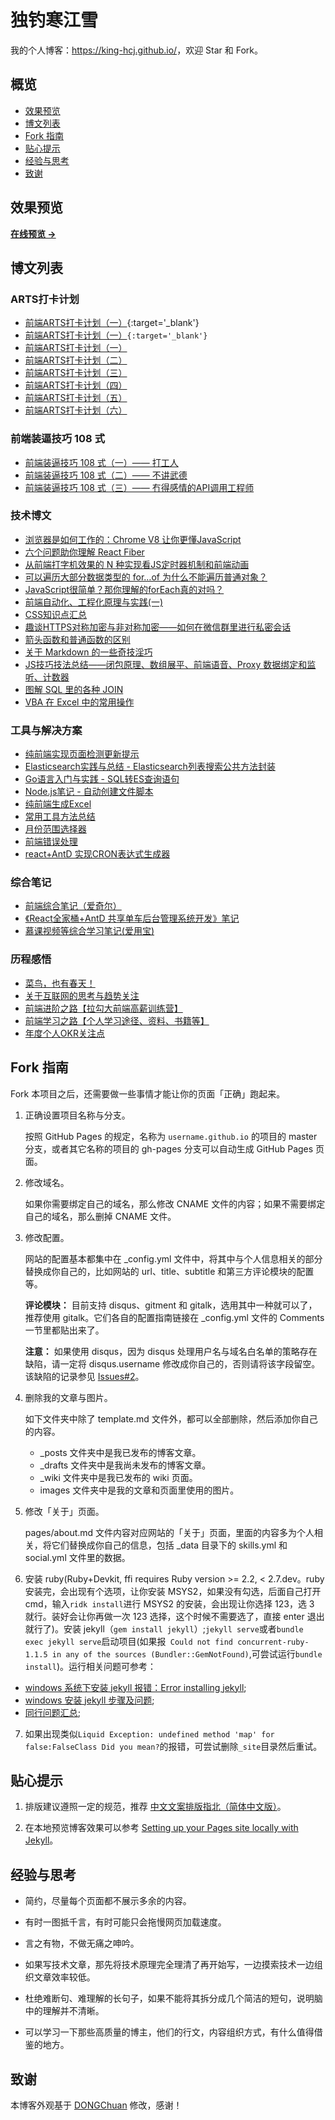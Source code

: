 # 独钓寒江雪

我的个人博客：<https://king-hcj.github.io/>，欢迎 Star 和 Fork。

## 概览

<!-- vim-markdown-toc GFM -->

- [效果预览](#效果预览)
- [博文列表](#博文列表)
- [Fork 指南](#fork-指南)
- [贴心提示](#贴心提示)
- [经验与思考](#经验与思考)
- [致谢](#致谢)

<!-- vim-markdown-toc -->

## 效果预览

**[在线预览 &rarr;](https://king-hcj.github.io/)**

## 博文列表

### ARTS打卡计划

  - [前端ARTS打卡计划（一）](https://king-hcj.github.io/2020/04/11/arts1/){:target='_blank'}
  - [前端ARTS打卡计划（一）](https://king-hcj.github.io/2020/04/11/arts1/)`{:target='_blank'}`
  - [前端ARTS打卡计划（一）](https://king-hcj.github.io/2020/04/11/arts1/)
  - [前端ARTS打卡计划（二）](https://king-hcj.github.io/2020/06/16/arts2/)
  - [前端ARTS打卡计划（三）](https://king-hcj.github.io/2020/08/24/arts3/)
  - [前端ARTS打卡计划（四）](https://king-hcj.github.io/2020/11/02/arts4/)
  - [前端ARTS打卡计划（五）](https://king-hcj.github.io/2021/01/11/arts5/)
  - [前端ARTS打卡计划（六）](https://king-hcj.github.io/2021/03/22/arts6/)

### 前端装逼技巧 108 式

  - [前端装逼技巧 108 式（一）—— 打工人](https://segmentfault.com/a/1190000038251777)
  - [前端装逼技巧 108 式（二）—— 不讲武德](https://segmentfault.com/a/1190000038393789)
  - [前端装逼技巧 108 式（三）—— 冇得感情的API调用工程师](https://king-hcj.github.io/2020/12/21/JavaScript-108-tips3/)

### 技术博文

  - [浏览器是如何工作的：Chrome V8 让你更懂JavaScript](https://king-hcj.github.io/2020/10/05/google-v8/)
  - [六个问题助你理解 React Fiber](https://king-hcj.github.io/2021/03/21/6-questions-of-react-fiber/)
  - [从前端打字机效果的 N 种实现看JS定时器机制和前端动画](https://king-hcj.github.io/2021/01/10/js-typed/)
  - [可以遍历大部分数据类型的 for…of 为什么不能遍历普通对象？](https://king-hcj.github.io/2020/12/05/for-of/)
  - [JavaScript很简单？那你理解的forEach真的对吗？](https://king-hcj.github.io/2020/10/03/you-dont-know-foreach/)
  - [前端自动化、工程化原理与实践(一)](https://king-hcj.github.io/2020/02/23/front-end-engineering/)
  - [CSS知识点汇总](https://king-hcj.github.io/2020/02/16/css-skills/)
  - [趣谈HTTPS对称加密与非对称加密——如何在微信群里进行私密会话](https://king-hcj.github.io/2020/01/11/symmetric-asymmetric/)
  - [箭头函数和普通函数的区别](https://king-hcj.github.io/2019/12/21/func-and-arrow-func/)
  - [关于 Markdown 的一些奇技淫巧](https://king-hcj.github.io/2019/09/01/markdown-odd-skills/)
  - [JS技巧技法总结——闭包原理、数组展平、前端语音、Proxy 数据绑定和监听、计数器](https://king-hcj.github.io/2019/08/08/js-skills/)
  - [图解 SQL 里的各种 JOIN](https://king-hcj.github.io/2017/09/11/joins-in-sql/)
  - [VBA 在 Excel 中的常用操作](https://king-hcj.github.io/2017/08/22/vba-knowledge/)

### 工具与解决方案

  - [纯前端实现页面检测更新提示](https://king-hcj.github.io/2020/12/11/upload-page/)
  - [Elasticsearch实践与总结 - Elasticsearch列表搜索公共方法封装](https://king-hcj.github.io/2020/11/12/elasticsearch/)
  - [Go语言入门与实践 - SQL转ES查询语句](https://king-hcj.github.io/2020/11/05/go-first/)
  - [Node.js笔记 - 自动创建文件脚本](https://king-hcj.github.io/2020/06/14/nodejs/)
  - [纯前端生成Excel](https://king-hcj.github.io/2020/05/19/export-excel/)
  - [常用工具方法总结](https://king-hcj.github.io/2020/05/15/utils/)
  - [月份范围选择器](https://king-hcj.github.io/2020/05/12/monthRangePicker/)
  - [前端错误处理](https://king-hcj.github.io/2020/01/14/error-handling/)
  - [react+AntD 实现CRON表达式生成器](https://king-hcj.github.io/2020/01/10/cron/)

### 综合笔记

  - [前端综合笔记（爱奇尔）](https://king-hcj.github.io/2019/12/22/angle-aiqier/)
  - [《React全家桶+AntD 共享单车后台管理系统开发》笔记](https://king-hcj.github.io/2019/05/23/AntD/)
  - [慕课视频等综合学习笔记(爱用宝)](https://king-hcj.github.io/2018/12/12/aiyongbao-study/)

### 历程感悟

- [菜鸟，也有春天！](https://king-hcj.github.io/2019/12/25/annual-personal-ummary/)
- [关于互联网的思考与趋势关注](https://king-hcj.github.io/2020/01/13/thinking-about-the-future-network/)
- [前端进阶之路【拉勾大前端高薪训练营】](https://king-hcj.github.io/2020/05/25/front-end-engineer-promotion/)
- [前端学习之路【个人学习途径、资料、书籍等】](https://king-hcj.github.io/2019/12/22/front-end-engineer/)
- [年度个人OKR关注点](https://king-hcj.github.io/2019/12/23/okr/)

## Fork 指南

Fork 本项目之后，还需要做一些事情才能让你的页面「正确」跑起来。

1. 正确设置项目名称与分支。

   按照 GitHub Pages 的规定，名称为 `username.github.io` 的项目的 master 分支，或者其它名称的项目的 gh-pages 分支可以自动生成 GitHub Pages 页面。

2. 修改域名。

   如果你需要绑定自己的域名，那么修改 CNAME 文件的内容；如果不需要绑定自己的域名，那么删掉 CNAME 文件。

3. 修改配置。

   网站的配置基本都集中在 \_config.yml 文件中，将其中与个人信息相关的部分替换成你自己的，比如网站的 url、title、subtitle 和第三方评论模块的配置等。

   **评论模块：** 目前支持 disqus、gitment 和 gitalk，选用其中一种就可以了，推荐使用 gitalk。它们各自的配置指南链接在 \_config.yml 文件的 Comments 一节里都贴出来了。

   **注意：** 如果使用 disqus，因为 disqus 处理用户名与域名白名单的策略存在缺陷，请一定将 disqus.username 修改成你自己的，否则请将该字段留空。该缺陷的记录参见 [Issues#2][3]。

4. 删除我的文章与图片。

   如下文件夹中除了 template.md 文件外，都可以全部删除，然后添加你自己的内容。

   - \_posts 文件夹中是我已发布的博客文章。
   - \_drafts 文件夹中是我尚未发布的博客文章。
   - \_wiki 文件夹中是我已发布的 wiki 页面。
   - images 文件夹中是我的文章和页面里使用的图片。

5. 修改「关于」页面。

   pages/about.md 文件内容对应网站的「关于」页面，里面的内容多为个人相关，将它们替换成你自己的信息，包括 \_data 目录下的 skills.yml 和 social.yml 文件里的数据。

6. 安装 ruby(Ruby+Devkit, ffi requires Ruby version >= 2.2, < 2.7.dev。ruby 安装完，会出现有个选项，让你安装 MSYS2，如果没有勾选，后面自己打开 cmd，输入`ridk install`进行 MSYS2 的安装，会出现让你选择 123，选 3 就行。装好会让你再做一次 123 选择，这个时候不需要选了，直接 enter 退出就行了)。安装 jekyll（`gem install jekyll`）;`jekyll serve`或者`bundle exec jekyll serve`启动项目(如果报` Could not find concurrent-ruby-1.1.5 in any of the sources (Bundler::GemNotFound)`,可尝试运行`bundle install`)。运行相关问题可参考：

- [windows 系统下安装 jekyll 报错：Error installing jekyll](https://segmentfault.com/q/1010000013418668);
- [windows 安装 jekyll 步骤及问题](https://blog.csdn.net/mouday/article/details/79300135);
- [同行问题汇总](https://github.com/zhang0peter/zhang0peter.github.io);

7. 如果出现类似`Liquid Exception: undefined method 'map' for false:FalseClass Did you mean?`的报错，可尝试删除`_site`目录然后重试。

## 贴心提示

1. 排版建议遵照一定的规范，推荐 [中文文案排版指北（简体中文版）][1]。

2. 在本地预览博客效果可以参考 [Setting up your Pages site locally with Jekyll][2]。

## 经验与思考

- 简约，尽量每个页面都不展示多余的内容。

- 有时一图抵千言，有时可能只会拖慢网页加载速度。

- 言之有物，不做无痛之呻吟。

- 如果写技术文章，那先将技术原理完全理清了再开始写，一边摸索技术一边组织文章效率较低。

- 杜绝难断句、难理解的长句子，如果不能将其拆分成几个简洁的短句，说明脑中的理解并不清晰。

- 可以学习一下那些高质量的博主，他们的行文，内容组织方式，有什么值得借鉴的地方。

## 致谢

本博客外观基于 [DONGChuan](https://dongchuan.github.io) 修改，感谢！

[1]: https://github.com/mzlogin/chinese-copywriting-guidelines
[2]: https://help.github.com/articles/setting-up-your-pages-site-locally-with-jekyll/
[3]: https://github.com/mzlogin/mzlogin.github.io/issues/2
